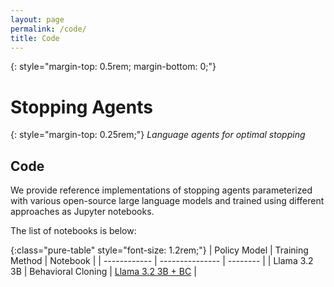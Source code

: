 ```yaml
---
layout: page
permalink: /code/
title: Code 
---
```


{: style="margin-top: 0.5rem; margin-bottom: 0;"}
# Stopping Agents

{: style="margin-top: 0.25rem;"}
*Language agents for optimal stopping*

## Code

We provide reference implementations of stopping agents
parameterized with various open-source large language models
and trained using different approaches as Jupyter notebooks.

The list of notebooks is below:

{:class="pure-table" style="font-size: 1.2rem;"}
| Policy Model | Training Method | Notebook |
| ------------ | --------------- | -------- |
| Llama 3.2 3B | Behavioral Cloning | [Llama 3.2 3B + BC](https://github.com/emaadmanzoor/stopping-agents/blob/main/notebooks/llama_3.2_3B_BC.ipynb) |
